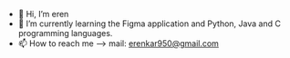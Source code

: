 - 👋 Hi, I’m eren
- 🌱 I’m currently learning the Figma application and Python, Java and C programming languages.
- 📫 How to reach me --> mail: erenkar950@gmail.com

<!---
eren-karakus0/eren-karakus0 is a ✨ special ✨ repository because its `README.md` (this file) appears on your GitHub profile.
You can click the Preview link to take a look at your changes.
--->

